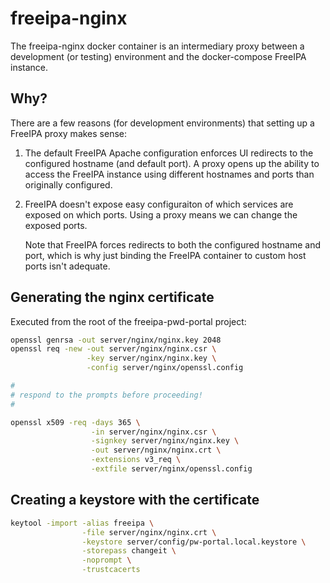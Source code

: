 # freeipa-nginx

The freeipa-nginx docker container is an intermediary proxy
between a development (or testing) environment and the docker-compose 
FreeIPA instance.

## Why?

There are a few reasons (for development environments) that setting
up a FreeIPA proxy makes sense:

1. The default FreeIPA Apache configuration enforces UI redirects to
   the configured hostname (and default port). A proxy opens up the 
   ability to access the FreeIPA instance using different hostnames
   and ports than originally configured.
2. FreeIPA doesn't expose easy configuraiton of which services are
   exposed on which ports. Using a proxy means we can change the 
   exposed ports.

   Note that FreeIPA forces redirects to both the configured hostname
   and port, which is why just binding the FreeIPA container to custom
   host ports isn't adequate.

## Generating the nginx certificate

Executed from the root of the freeipa-pwd-portal project:

```bash
openssl genrsa -out server/nginx/nginx.key 2048
openssl req -new -out server/nginx/nginx.csr \
                 -key server/nginx/nginx.key \
                 -config server/nginx/openssl.config

#
# respond to the prompts before proceeding!
#

openssl x509 -req -days 365 \
                  -in server/nginx/nginx.csr \
                  -signkey server/nginx/nginx.key \
                  -out server/nginx/nginx.crt \
                  -extensions v3_req \
                  -extfile server/nginx/openssl.config
```

## Creating a keystore with the certificate

```bash
keytool -import -alias freeipa \
                -file server/nginx/nginx.crt \
                -keystore server/config/pw-portal.local.keystore \
                -storepass changeit \
                -noprompt \
                -trustcacerts
```
